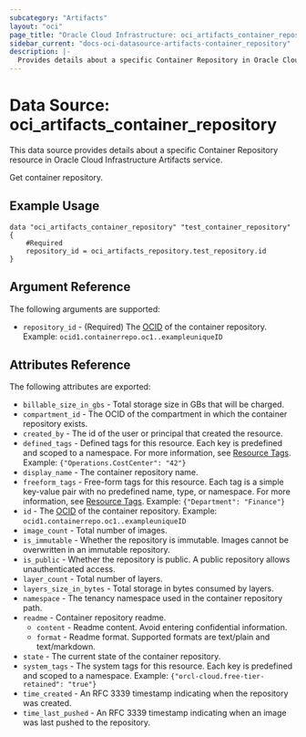 ```yaml
---
subcategory: "Artifacts"
layout: "oci"
page_title: "Oracle Cloud Infrastructure: oci_artifacts_container_repository"
sidebar_current: "docs-oci-datasource-artifacts-container_repository"
description: |-
  Provides details about a specific Container Repository in Oracle Cloud Infrastructure Artifacts service
---
```


# Data Source: oci_artifacts_container_repository
This data source provides details about a specific Container Repository resource in Oracle Cloud Infrastructure Artifacts service.

Get container repository.

## Example Usage

```hcl
data "oci_artifacts_container_repository" "test_container_repository" {
	#Required
	repository_id = oci_artifacts_repository.test_repository.id
}
```

## Argument Reference

The following arguments are supported:

* `repository_id` - (Required) The [OCID](https://docs.cloud.oracle.com/iaas/Content/General/Concepts/identifiers.htm) of the container repository.  Example: `ocid1.containerrepo.oc1..exampleuniqueID` 


## Attributes Reference

The following attributes are exported:

* `billable_size_in_gbs` - Total storage size in GBs that will be charged.
* `compartment_id` - The OCID of the compartment in which the container repository exists.
* `created_by` - The id of the user or principal that created the resource.
* `defined_tags` - Defined tags for this resource. Each key is predefined and scoped to a namespace. For more information, see [Resource Tags](https://docs.cloud.oracle.com/iaas/Content/General/Concepts/resourcetags.htm).  Example: `{"Operations.CostCenter": "42"}` 
* `display_name` - The container repository name.
* `freeform_tags` - Free-form tags for this resource. Each tag is a simple key-value pair with no predefined name, type, or namespace. For more information, see [Resource Tags](https://docs.cloud.oracle.com/iaas/Content/General/Concepts/resourcetags.htm).  Example: `{"Department": "Finance"}` 
* `id` - The [OCID](https://docs.cloud.oracle.com/iaas/Content/General/Concepts/identifiers.htm) of the container repository.  Example: `ocid1.containerrepo.oc1..exampleuniqueID` 
* `image_count` - Total number of images.
* `is_immutable` - Whether the repository is immutable. Images cannot be overwritten in an immutable repository.
* `is_public` - Whether the repository is public. A public repository allows unauthenticated access.
* `layer_count` - Total number of layers.
* `layers_size_in_bytes` - Total storage in bytes consumed by layers.
* `namespace` - The tenancy namespace used in the container repository path.
* `readme` - Container repository readme.
	* `content` - Readme content. Avoid entering confidential information.
	* `format` - Readme format. Supported formats are text/plain and text/markdown.
* `state` - The current state of the container repository.
* `system_tags` - The system tags for this resource. Each key is predefined and scoped to a namespace. Example: `{"orcl-cloud.free-tier-retained": "true"}` 
* `time_created` - An RFC 3339 timestamp indicating when the repository was created.
* `time_last_pushed` - An RFC 3339 timestamp indicating when an image was last pushed to the repository.


